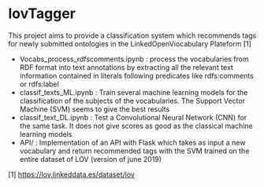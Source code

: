 # lovTagger

This project aims to provide a classification system which recommends tags for newly submitted ontologies in the LinkedOpenViocabulary Plateform [1]

* Vocabs_process_rdfscomments.ipynb : process the vocabularies from RDF format into text annotations by extracting all the relevant text information contained in literals following predicates like rdfs:comments or rdfs:label
* classif_texts_ML.ipynb : Train several machine learning models for the classification of the subjects of the vocabularies. The Support Vector Machine (SVM) seems to give the best results
* classif_text_DL.ipynb : Test a Convolutional Neural Network (CNN) for the same task. It does not give scores as good as the classical machine learning models
* API/ : Implementation of an API with Flask which takes as input a new vocabulary and return recommended tags with the SVM trained on the entire dataset of LOV (version of june 2019)


[1] https://lov.linkeddata.es/dataset/lov
